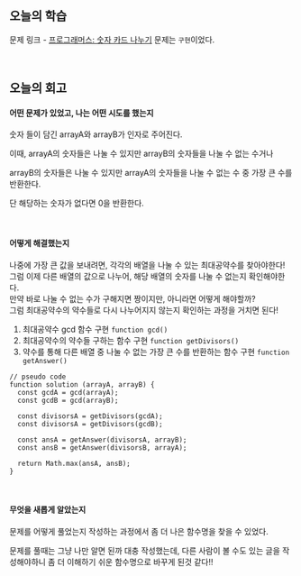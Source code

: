 ## 오늘의 학습
문제 링크 - [프로그래머스: 숫자 카드 나누기](https://school.programmers.co.kr/learn/courses/30/lessons/135807)
문제는 `구현`이었다.

<br />

## 오늘의 회고
#### 어떤 문제가 있었고, 나는 어떤 시도를 했는지
숫자 들이 담긴 arrayA와 arrayB가 인자로 주어진다.

이때, arrayA의 숫자들은 나눌 수 있지만 arrayB의 숫자들을 나눌 수 없는 수거나

arrayB의 숫자들은 나눌 수 있지만 arrayA의 숫자들을 나눌 수 없는 수 중 가장 큰 수를 반환한다.

단 해당하는 숫자가 없다면 0을 반환한다.

<br />

#### 어떻게 해결했는지
나중에 가장 큰 값을 보내려면, 각각의 배열을 나눌 수 있는 최대공약수를 찾아야한다! <br/>
그럼 이제 다른 배열의 값으로 나누어, 해당 배열의 숫자를 나눌 수 없는지 확인해야한다. <br/>
만약 바로 나눌 수 없는 수가 구해지면 짱이지만, 아니라면 어떻게 해야할까? <br/>
그럼 최대공약수의 약수들로 다시 나누어지지 않는지 확인하는 과정을 거치면 된다!

1. 최대공약수 gcd 함수 구현 `function gcd()`
2. 최대공약수의 약수들 구하는 함수 구현 `function getDivisors()`
3. 약수를 통해 다른 배열 중 나눌 수 없는 가장 큰 수를 반환하는 함수 구현 `function getAnswer()`

```
// pseudo code
function solution (arrayA, arrayB) {
  const gcdA = gcd(arrayA);
  const gcdB = gcd(arrayB);

  const divisorsA = getDivisors(gcdA);
  const divisorsA = getDivisors(gcdB);

  const ansA = getAnswer(divisorsA, arrayB);
  const ansB = getAnswer(divisorsB, arrayA);

  return Math.max(ansA, ansB);
}
```

<br />

#### 무엇을 새롭게 알았는지
문제를 어떻게 풀었는지 작성하는 과정에서 좀 더 나은 함수명을 찾을 수 있었다.

문제를 풀때는 그냥 나만 알면 된까 대충 작성했는데, 다른 사람이 볼 수도 있는 글을 작성해야하니 좀 더 이해하기 쉬운 함수명으로 바꾸게 된것 같다!!
